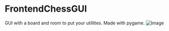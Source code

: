 # FrontendChessGUI
GUI with a board and room to put your utillites. Made with pygame. 
![Image](https://i.ibb.co/GFNJF3H/Screenshot-2024-12-13-at-1-14-32-PM.png)
